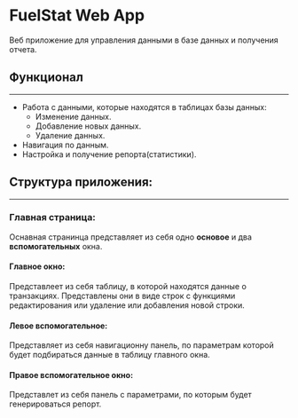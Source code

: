 # FuelStat Web App
Веб приложение для управления данными в базе данных и получения отчета.
## Функционал
-------------

- Работа с данными, которые находятся в таблицах базы данных:
    - Изменение данных.
    - Добавление новых данных.
    - Удаление данных.
- Навигация по данным.
- Настройка и получение репорта(статистики).

## Структура приложения:
------------------------

### Главная страница:
Оснавная странинца представляет из себя одно **основое** и два **вспомогательных** окна.

#### Главное окно:
Представлеет из себя таблицу, в которой находятся данные о транзакциях. Представлены они в виде строк с функциями редактирования или удаление или добавления новой строки.

#### Левое вспомогательное:
Представляет из себя навигационну панель, по параметрам которой будет подбираться данные в таблицу главного окна.

#### Правое вспомогательное окно:
Представлет из себя панель с параметрами, по которым будет генерироваться репорт.